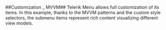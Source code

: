 ##Customization _ MVVM##
Telerik Menu allows full customization of its items. In this example, thanks to the MVVM patterns and the custom style selectors, the submenu items represent rich content visualizing different view models.